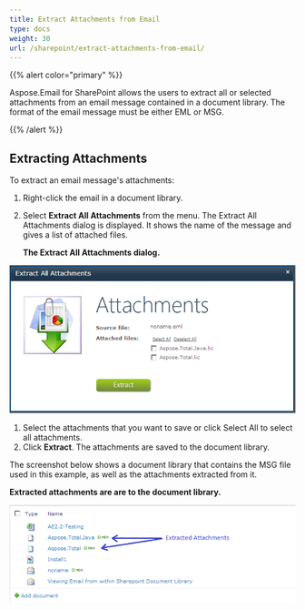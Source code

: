 ```yaml
---
title: Extract Attachments from Email
type: docs
weight: 30
url: /sharepoint/extract-attachments-from-email/
---
```



{{% alert color="primary" %}} 

Aspose.Email for SharePoint allows the users to extract all or selected attachments from an email message contained in a document library. The format of the email message must be either EML or MSG.

{{% /alert %}} 
## **Extracting Attachments**
To extract an email message's attachments:

1. Right-click the email in a document library.
1. Select **Extract All Attachments** from the menu. The Extract All Attachments dialog is displayed. It shows the name of the message and gives a list of attached files. 

   **The Extract All Attachments dialog.** 

![todo:image_alt_text](extract-attachments-from-email_1.png)




1. Select the attachments that you want to save or click Select All to select all attachments.
1. Click **Extract**. The attachments are saved to the document library.

The screenshot below shows a document library that contains the MSG file used in this example, as well as the attachments extracted from it. 

**Extracted attachments are are to the document library.** 

![todo:image_alt_text](extract-attachments-from-email_2.png)
